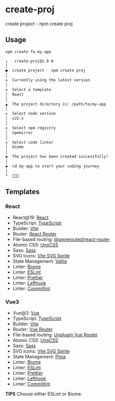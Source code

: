 # create-proj
create project - npm create proj

## Usage
```bash
npm create fa my-app

┌   create-proj@1.0.0
│
●  create project - npm create proj
│
◇  Currently using the latest version
│
◇  Select a template
│  React
│
▲  The project directory is: /path/to/my-app
│
◇  Select node version
│  v22.x
│
◇  Select npm registry
│  npmmirror
│
◇  Select code linter
│  biome
│
◆  The project has been created successfully!
│
◆  cd my-app to start your coding journey
│
└  🎉🎉🎉
```

## Templates
### React
- React@19: [React](https://react.dev/)
- TypeScript: [TypeScript](https://www.typescriptlang.org/)
- Builder: [Vite](https://vite.dev/)
- Router: [React Router](https://reactrouter.com/)
- File-based routing: [@generouted/react-router](https://github.com/oedotme/generouted)
- Atomic CSS: [UnoCSS](https://unocss.dev/)
- Sass: [Sass](https://sass-lang.com/)
- SVG Icons: [Vite SVG Sprite](https://www.npmjs.com/package/vite-svg-sprite)
- State Management: [Valtio](https://valtio.dev/)
- Linter: [Biome](https://biomejs.dev/)
- Linter: [ESLint](https://eslint.org/)
- Linter: [Prettier](https://prettier.io/)
- Linter: [Lefthook](https://lefthook.dev/)
- Linter: [Commitlint](https://commitlint.js.org/)

### Vue3
- Vue@3: [Vue](https://vuejs.org/)
- TypeScript: [TypeScript](https://www.typescriptlang.org/)
- Builder: [Vite](https://vite.dev/)
- Router: [Vue Router](https://router.vuejs.org/)
- File-based routing: [Unplugin Vue Router](https://uvr.esm.is/)
- Atomic CSS: [UnoCSS](https://unocss.dev/)
- Sass: [Sass](https://sass-lang.com/)
- SVG Icons: [Vite SVG Sprite](https://www.npmjs.com/package/vite-svg-sprite)
- State Management: [Pinia](https://pinia.vuejs.org/)
- Linter: [Biome](https://biomejs.dev/)
- Linter: [ESLint](https://eslint.org/)
- Linter: [Prettier](https://prettier.io/)
- Linter: [Lefthook](https://lefthook.dev/)
- Linter: [Commitlint](https://commitlint.js.org/)

**TIPS**
Choose either ESLint or Biome.
